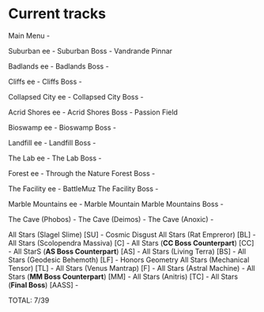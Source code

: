 # Current tracks
Main Menu - 

Suburban ee - 
Suburban Boss - Vandrande Pinnar

Badlands ee - 
Badlands Boss - 

Cliffs ee - 
Cliffs Boss - 

Collapsed City ee - 
Collapsed City Boss - 

Acrid Shores ee - 
Acrid Shores Boss - Passion Field

Bioswamp ee - 
Bioswamp Boss - 

Landfill ee - 
Landfill Boss - 

The Lab ee - 
The Lab Boss - 

Forest ee - Through the Nature
Forest Boss - 

The Facility ee - BattleMuz
The Facility Boss - 

Marble Mountains ee - Marble Mountain
Marble Mountains Boss - 

The Cave (Phobos) - 
The Cave (Deimos) - 
The Cave (Anoxic) - 

All Stars (Slagel Slime) [SU] - Cosmic Disgust
All Stars (Rat Empreror) [BL] - 
All Stars (Scolopendra Massiva) [C] - 
All Stars (**CC Boss Counterpart**) [CC] - 
All StarS (**AS Boss Counterpart**) [AS] - 
All Stars (Living Terra) [BS] - 
All Stars (Geodesic Behemoth) [LF] - Honors Geometry
All Stars (Mechanical Tensor) [TL] - 
All Stars (Venus Mantrap) [F] - 
All Stars (Astral Machine) - 
All Stars (**MM Boss Counterpart**) [MM] - 
All Stars (Anitris) [TC] - 
All Stars (**Final Boss**) [AASS] - 

TOTAL: 7/39